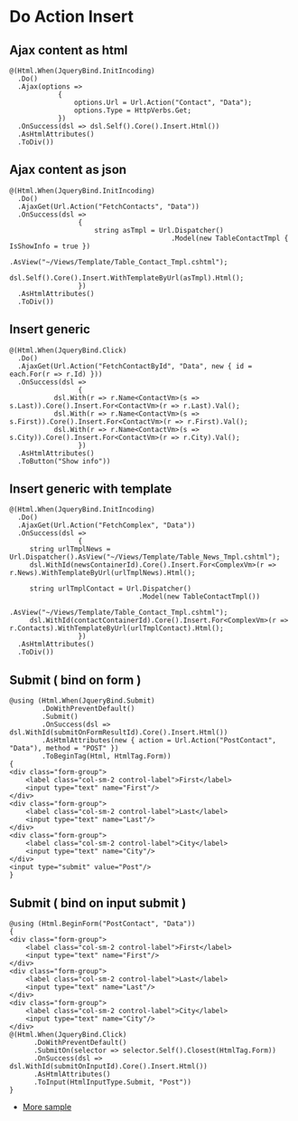 Do Action Insert
===

## Ajax content as html

    @(Html.When(JqueryBind.InitIncoding)
      .Do()
      .Ajax(options =>
                {
                    options.Url = Url.Action("Contact", "Data");
                    options.Type = HttpVerbs.Get;
                })
      .OnSuccess(dsl => dsl.Self().Core().Insert.Html())
      .AsHtmlAttributes()
      .ToDiv())    
      
## Ajax content as json

    @(Html.When(JqueryBind.InitIncoding)
      .Do()
      .AjaxGet(Url.Action("FetchContacts", "Data"))
      .OnSuccess(dsl =>
                     {
                         string asTmpl = Url.Dispatcher()
                                            .Model(new TableContactTmpl { IsShowInfo = true })
                                            .AsView("~/Views/Template/Table_Contact_Tmpl.cshtml");
                         dsl.Self().Core().Insert.WithTemplateByUrl(asTmpl).Html();
                     })
      .AsHtmlAttributes()
      .ToDiv())
      
## Insert generic 

    @(Html.When(JqueryBind.Click)
      .Do()
      .AjaxGet(Url.Action("FetchContactById", "Data", new { id = each.For(r => r.Id) }))
      .OnSuccess(dsl =>
                     {
               dsl.With(r => r.Name<ContactVm>(s => s.Last)).Core().Insert.For<ContactVm>(r => r.Last).Val();
               dsl.With(r => r.Name<ContactVm>(s => s.First)).Core().Insert.For<ContactVm>(r => r.First).Val();
               dsl.With(r => r.Name<ContactVm>(s => s.City)).Core().Insert.For<ContactVm>(r => r.City).Val();
                     })
      .AsHtmlAttributes()
      .ToButton("Show info"))
      
## Insert generic with template

    @(Html.When(JqueryBind.InitIncoding)
      .Do()
      .AjaxGet(Url.Action("FetchComplex", "Data"))
      .OnSuccess(dsl =>
                     {
         string urlTmplNews = Url.Dispatcher().AsView("~/Views/Template/Table_News_Tmpl.cshtml");
         dsl.WithId(newsContainerId).Core().Insert.For<ComplexVm>(r => r.News).WithTemplateByUrl(urlTmplNews).Html();
                          
         string urlTmplContact = Url.Dispatcher()
                                    .Model(new TableContactTmpl())
                                    .AsView("~/Views/Template/Table_Contact_Tmpl.cshtml");
         dsl.WithId(contactContainerId).Core().Insert.For<ComplexVm>(r => r.Contacts).WithTemplateByUrl(urlTmplContact).Html();
                     })
      .AsHtmlAttributes()
      .ToDiv())
      
      
## Submit ( bind on form )

    @using (Html.When(JqueryBind.Submit)
            .DoWithPreventDefault()
            .Submit()
            .OnSuccess(dsl => dsl.WithId(submitOnFormResultId).Core().Insert.Html())
            .AsHtmlAttributes(new { action = Url.Action("PostContact", "Data"), method = "POST" })
            .ToBeginTag(Html, HtmlTag.Form))
    {
    <div class="form-group">
        <label class="col-sm-2 control-label">First</label>
        <input type="text" name="First"/>
    </div>
    <div class="form-group">
        <label class="col-sm-2 control-label">Last</label>
        <input type="text" name="Last"/>
    </div>
    <div class="form-group">
        <label class="col-sm-2 control-label">City</label>
        <input type="text" name="City"/>
    </div>
    <input type="submit" value="Post"/>
    }
    
## Submit ( bind on input submit )

    @using (Html.BeginForm("PostContact", "Data"))
    {
    <div class="form-group">
        <label class="col-sm-2 control-label">First</label>
        <input type="text" name="First"/>
    </div>
    <div class="form-group">
        <label class="col-sm-2 control-label">Last</label>
        <input type="text" name="Last"/>
    </div>
    <div class="form-group">
        <label class="col-sm-2 control-label">City</label>
        <input type="text" name="City"/>
    </div>
    @(Html.When(JqueryBind.Click)
          .DoWithPreventDefault()
          .SubmitOn(selector => selector.Self().Closest(HtmlTag.Form))
          .OnSuccess(dsl => dsl.WithId(submitOnInputId).Core().Insert.Html())
          .AsHtmlAttributes()
          .ToInput(HtmlInputType.Submit, "Post"))
    }


                                                 
* [More sample](http://blog.incframework.com/ru/do-action-insert/)
